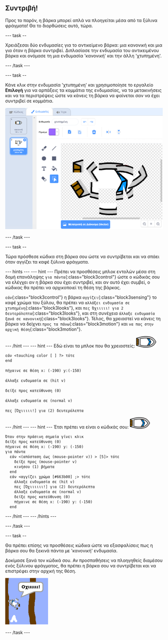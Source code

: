 ## Συντριβή!

Προς το παρόν, η βάρκα μπορεί απλά να πλοηγείται μέσα από τα ξύλινα φράγματα! Θα το διορθώσεις αυτό, τώρα.

\--- task --

Χρειάζεσαι δύο ενδυμασίες για το αντικείμενο βάρκα: μια κανονική και μια για όταν η βάρκα συντριβεί. Διπλασίασε την ενδυμασία του αντικειμένου βάρκα και ονόμασε τη μια ενδυμασία 'κανονική' και την άλλη 'χτυπημένη'.

\--- /task \---

\--- task --

Κάνε κλικ στην ενδυμασία 'χτυπημένη' και χρησιμοποίησε το εργαλείο **Επιλογή** για να αρπάξεις τα κομμάτια της ενδυμασίας, να τα μετακινήσεις και να τα περιστρέψεις ώστε να κάνεις τη βάρκα να φαίνεται σαν να έχει συντριβεί σε κομμάτια.

![screenshot](images/boat-hit-costume-annotated.png)

\--- /task \---

\--- task --

Τώρα πρόσθεσε κώδικα στη βάρκα σου ώστε να συντρίβεται και να σπάει όταν αγγίζει τα καφέ ξύλινα φράγματα.

\--- hints \--- \--- hint \--- Πρέπει να προσθέσεις μπλοκ εντολών μέσα στη δομή επανάληψης `για πάντα`{:class="block3control"} ώστε ο κώδικάς σου να ελέγχει αν η βάρκα σου έχει συντριβεί, και αν αυτό έχει συμβεί, ο κώδικας θα πρέπει να αρχικοποιεί τη θέση της βάρκας.

`εάν`{:class="block3control"} η βάρκα `αγγίζει`{:class="block3sensing"} το καφέ χρώμα του ξύλου, θα πρέπει να `αλλάξει ενδυμασία σε χτυπημένη`{:class="block3looks"}, και ` πες Όχιιιιι! για 2 δευτερόλεπτα `{:class="block3looks"}, και στη συνέχεια `άλλαξε ενδυμασία ξανά σε κανονική`{:class="block3looks"}. Τέλος, θα χρειαστεί να κάνεις τη βάρκα να δείχνει `προς τα πάνω`{:class="block3motion"} και `να πας στην αρχική θέση`{:class="block3motion"}.

\--- /hint \--- \--- hint \--- Εδώ είναι τα μπλοκ που θα χρειαστείς: ![χαρακτήρας-βάρκα](images/boat_resize.png)

```blocks3
εάν <touching color [ ] ?> τότε
end

πήγαινε σε θέση x: (-190) y:(-150)

άλλαξε ενδυμασία σε (hit v)

δείξε προς κατεύθυνση (0)

άλλαξε ενδυμασία σε (normal v)

πες [Όχιιιιι!] για (2) δευτερόλεπτα
```

\--- /hint \--- \--- hint \--- Έτσι πρέπει να είναι ο κώδικάς σου: ![χαρακτήρας-βάρκα](images/boat_resize.png)

```blocks3
Όταν στην πράσινη σημαία γίνει κλικ
δείξε προς κατεύθυνση (0)
πήγαινε σε θέση x: (-190) y: (-150)
για πάντα 
  εάν <(απόσταση έως (mouse-pointer v)) > [5]> τότε 
    δείξε προς (mouse-pointer v)
    κινήσου (1) βήματα
  end
  εάν <αγγίζει χρώμα [#663b00] ;> τότε 
    άλλαξε ενδυμασία σε (hit v)
    πες [Όχιιιιιι!] για (2) δευτερόλεπτα
    άλλαξε ενδυμασία σε (normal v)
    δείξε προς κατεύθυνση (0)
    πήγαινε σε θέση x: (-190) y: (-150)
  end
```

\--- /hint \--- \--- /hints \---

\--- /task \---

\--- task --

Θα πρέπει επίσης να προσθέσεις κώδικα ώστε να εξασφαλίσεις πως η βάρκα σου θα ξεκινά πάντα με 'κανονική' ενδυμασία.

Δοκίμασε ξανά τον κώδικά σου. Αν προσπαθήσεις να πλοηγηθείς διαμέσου ενός ξύλινου φράγματος, θα πρέπει η βάρκα σου να συντρίβεται και να επιστρέφει στην αρχική της θέση.

![screenshot](images/boat-crash.png)

\--- /task \---